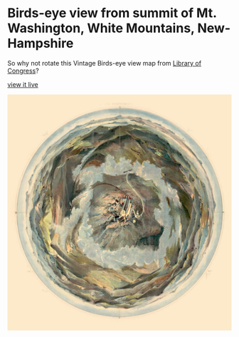 # Birds-eye view from summit of Mt. Washington, White Mountains, New-Hampshire

So why not rotate this Vintage Birds-eye view map from [Library of Congress](https://www.loc.gov/resource/g3742w.ct005518/?r=-0.313,0.045,1.584,0.974,0)? 

[view it live](https://vannizhang.github.io/birdeye-view/dist/)

![WhiteMountains](./src/statics/WhiteMountains_masked.jpg)